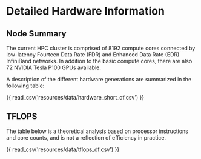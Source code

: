 # Detailed Hardware Information

## Node Summary

The current HPC cluster is comprised of 8192 compute cores connected by low-latency Fourteen Data Rate (FDR) and Enhanced Data Rate (EDR) InfiniBand networks. In addition to the basic compute cores, there are also 72 NVIDIA Tesla P100 GPUs available.

A description of the different hardware generations are summarized in the following table:

{{ read_csv('resources/data/hardware_short_df.csv') }}

## TFLOPS

The table below is a theoretical analysis based on processor instructions and core counts, and is not a reflection of efficiency in practice.

{{ read_csv('resources/data/tflops_df.csv') }}
